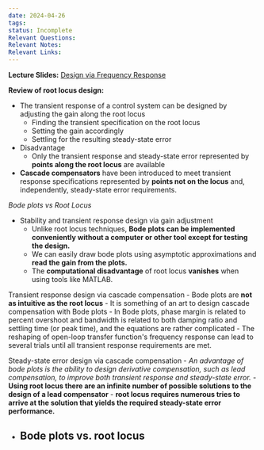 ```yaml
---
date: 2024-04-26
tags: 
status: Incomplete
Relevant Questions: 
Relevant Notes: 
Relevant Links:
---
```

**Lecture Slides:**
[Design via Frequency Response](Attachments/Workshop%20Ch11%20-%20Design%20via%20Frequency%20Response_annotated.pdf)

**Review of root locus design:**
- The transient response of a control system can be designed by adjusting the gain along the root locus
	- Finding the transient specification on the root locus
	- Setting the gain accordingly
	- Settling for the resulting steady-state error
- Disadvantage
	- Only the transient response and steady-state error represented by **points along the root locus** are available
- **Cascade compensators** have been introduced to meet transient response specifications represented by **points not on the locus** and, independently, steady-state error requirements.

*Bode plots vs Root Locus*
- Stability and transient response design via gain adjustment
	- Unlike root locus techniques, **Bode plots can be implemented conveniently without a computer or other tool except for testing the design.**
	- We can easily draw bode plots using asymptotic approximations and **read the gain from the plots.**
	- The **computational disadvantage** of root locus **vanishes** when using tools like MATLAB.

Transient response design via cascade compensation
	- Bode plots are **not as intuitive as the root locus**
	- It is something of an art to design cascade compensation with Bode plots
	- In Bode plots, phase margin is related to percent overshoot and bandwidth is related to both damping ratio and settling time (or peak time), and the equations are rather complicated
	- The reshaping of open-loop transfer function's frequency response can lead to several trials until all transient response requirements are met.

Steady-state error design via cascade compensation
	- *An advantage of bode plots is the ability to design derivative compensation, such as lead compensation, to improve both transient response and steady-state error.*
	- **Using root locus there are an infinite number of possible solutions to the design of a lead compensator**
	- **root locus requires numerous tries to arrive at the solution that yields the required steady-state error performance.**

- Bode plots vs. root locus
	- 